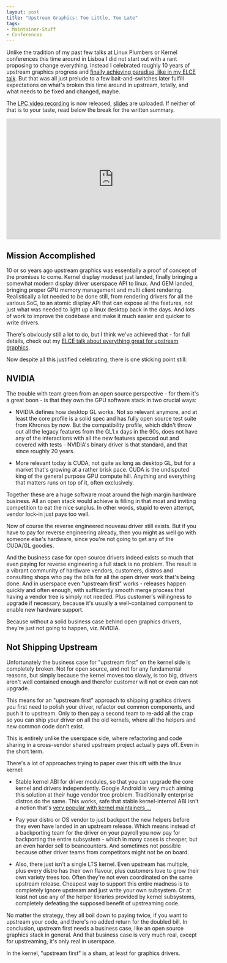 ```yaml
---
layout: post
title: "Upstream Graphics: Too Little, Too Late"
tags:
- Maintainer-Stuff
- Conferences
---
```

Unlike the tradition of my past few talks at Linux Plumbers or Kernel
conferences this time around in Lisboa I did not start out with a rant proposing
to change everything. Instead I celebrated roughly 10 years of upstream graphics
progress and [finally achieving paradise, like in my ELCE
talk](/2019/12/elce-lyon-everything-great.html). But that was all just prelude
to a few bait-and-switches later fulfill expectations on what's broken this time
around in upstream, totally, and what needs to be fixed and changed, maybe.

The [LPC video recording](https://www.youtube.com/watch?v=S1I34t5RpnI) is now
released, [slides](/slides/lpc-2019-upstream.pdf) are uploaded. If neither of
that is to your taste, read below the break for the written summary.

<iframe width="560" height="315" src="https://www.youtube.com/embed/S1I34t5RpnI" frameborder="0" allow="accelerometer; autoplay; encrypted-media; gyroscope; picture-in-picture" allowfullscreen></iframe>

<!--more-->

## Mission Accomplished

10 or so years ago upstream graphics was essentially a proof of concept of the
promises to come. Kernel display modeset just landed, finally bringing a
somewhat modern display driver userspace API to linux. And GEM landed, bringing
proper GPU memory management and multi client rendering. Realistically a lot
needed to be done still, from rendering drivers for all the various SoC, to 
an atomic display API that can expose all the features, not just what was needed
to light up a linux desktop back in the days. And lots of work to improve the
codebase and make it much easier and quicker to write drivers.

There's obviously still a lot to do, but I think we've achieved that - for full
details, check out my [ELCE talk about everything great for upstream
graphics](/2019/12/elce-lyon-everything-great.html).

Now despite all this justified celebrating, there is one sticking point still:

## NVIDIA

The trouble with team green from an open source perspective - for them it's a
great boon - is that they own the GPU software stack in two crucial ways:

* NVIDIA defines how desktop GL works. Not so relevant anymore, and at least the
  core profile is a solid spec and has fully open source test suite from Khronos
  by now. But the compatibility profile, which didn't throw out all the legacy
  features from the GL1.x days in the 90s, does not have any of the interactions
  with all the new features specced out and covered with tests - NVIDIA's binary
  driver is that standard, and that since roughly 20 years.

* More relevant today is CUDA, not quite as long as desktop GL, but for a market
  that's growing at a rather brisk pace. CUDA is the undisputed king of the
  general purpose GPU compute hill. Anything and everything that matters runs on
  top of it, often exclusively.

Together these are a huge software moat around the high margin hardware
business. All an open stack would achieve is filling in that moat and inviting
competition to eat the nice surplus. In other words, stupid to even attempt,
vendor lock-in just pays too well.

Now of course the reverse engineered nouveau driver still exists. But if you
have to pay for reverse engineering already, then you might as well go with
someone else's hardware, since you're not going to get any of the CUDA/GL
goodies.

And the business case for open source drivers indeed exists so much that even
paying for reverse engineering a full stack is no problem. The result is a
vibrant community of hardware vendors, customers, distros and consulting shops
who pay the bills for all the open driver work that's being done. And in
userspace even "upstream first" works - releases happen quickly and often
enough, with sufficiently smooth merge process that having a vendor tree is
simply not needed. Plus customer's willingness to upgrade if necessary, because
it's usually a well-contained component to enable new hardware support.

Because without a solid business case behind open graphics drivers, they're just
not going to happen, viz. NVIDIA.

## Not Shipping Upstream

Unfortunately the business case for "upstream first" on the kernel side is
completely broken. Not for open source, and not for any fundamental reasons, but
simply because the kernel moves too slowly, is too big, drivers aren't well
contained enough and therefor customer will not or even can not upgrade.

This means for an "upstream first" approach to shipping graphics drivers you
first need to polish your driver, refactor out common components, and push it to
upstream.  Only to then pay a second team to re-add all the crap so you can ship
your driver on all the old kernels, where all the helpers and new common code
don't exist.

This is entirely unlike the userspace side, where refactoring and code sharing
in a cross-vendor shared upstream project actually pays off. Even in the short
term.

There's a lot of approaches trying to paper over this rift with the linux
kernel:

* Stable kernel ABI for driver modules, so that you can upgrade the core kernel
  and drivers independently. Google Android is very much aiming this solution at
  their huge vendor tree problem. Traditionally enterprise distros do the same.
  This works, safe that stable kernel-internal ABI isn't a notion that's [very
  popular with kernel maintainers
  ...](https://www.kernel.org/doc/html/latest/process/stable-api-nonsense.html)

* Pay your distro or OS vendor to just backport the new helpers before they even
  have landed in an upstream release. Which means instead of a backporting team
  for the driver on your payroll you now pay for backporting the entire
  subsystem - which in many cases is cheaper, but an even harder sell to
  beancounters. And sometimes not possible because other driver teams from
  competitors might not be on board.

* Also, there just isn't a single LTS kernel. Even upstream has multiple, plus
  every distro has their own flavour, plus customers love to grow their own
  variety trees too. Often they're not even coordinated on the same upstream
  release. Cheapest way to support this entire madness is to completely
  ignore upstream and just write your own subsystem. Or at least not use any of
  the helper libraries provided by kernel subsystems, completely defeating the
  supposed benefit of upstreaming code.

No matter the strategy, they all boil down to paying twice, if you want to
upstream your code, and there's no added return for the doubled bill. In
conclusion, upstream first needs a business case, like an open source graphics
stack in general. And that business case is very much real, except for
upstreaming, it's only real in userspace.

In the kernel, "upstream first" is a sham, at least for graphics drivers.
